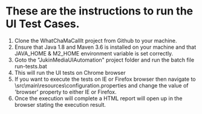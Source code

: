 
# These are the instructions to run the UI Test Cases.

1. Clone the WhatChaMaCallIt project from Github to your machine.
2. Ensure that Java 1.8 and Maven 3.6 is installed on your machine and that JAVA_HOME & M2_HOME environment variable is set correctly.
3. Goto the "JukinMediaUIAutomation" project folder and run the batch file run-tests.bat
4. This will run the UI tests on Chrome browser
5. If you want to execute the tests on IE or Firefox browser then navigate to \src\main\resources\configuration.properties and change the value of 'browser' property to either IE or Firefox.
6. Once the execution will complete a HTML report will open up in the browser stating the execution result.
